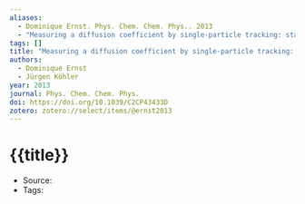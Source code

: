 ```yaml
---
aliases:
  - Dominique Ernst. Phys. Chem. Chem. Phys.. 2013
  - "Measuring a diffusion coefficient by single-particle tracking: statistical analysis of experimental mean squared displacement curves"
tags: []
title: "Measuring a diffusion coefficient by single-particle tracking: statistical analysis of experimental mean squared displacement curves"
authors:
  - Dominique Ernst
  - Jürgen Köhler
year: 2013
journal: Phys. Chem. Chem. Phys.
doi: https://doi.org/10.1039/C2CP43433D
zotero: zotero://select/items/@ernst2013
---
```

<!-- START_TEMPLATE -->
# {{title}}

- Source:
- Tags: 
<!-- END_TEMPLATE -->